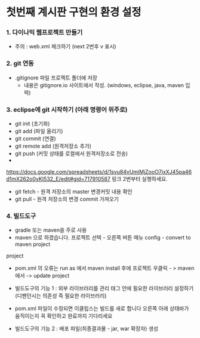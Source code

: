 # 첫번째 계시판 구현의 환경 설정

### 1. 다이나믹 웹프로젝트 만들기
  * 주의 : web.xml 체크하기 (next 2번후 v 표시)

### 2. git 연동
  * .gitignore 파일 프로젝트 폴더에 저장
	  * 내용은 gitignore.io 사이트에서 작성.
	(windows, eclipse, java, maven 입력)

### 3. eclipse에 git 시작하기 (아래 명령어 위주로)
  * git init 	(초기화)
  * git add 	(파일 올리기)
  * git commit	(연결)
  * git remote add	(원격저장소 추가)
  * git push	(커밋 상태를 로컬에서 원격저장소로 전송)
  * 
https://docs.google.com/spreadsheets/d/1svu84vUmiMjZooO7ixXJ45pa46d1mX262o0yKI532_E/edit#gid=717910587  링크 2번부터 실행하세요. 

  * git fetch - 원격 저장소의 master 변경커밋 내용 확인
  * git pull - 원격 저장소의 변경 commit 가져오기
### 4. 빌드도구 
  * gradle 또는 maven을 주로 사용 
  * maven 으로 하겠습니다.
  프로젝트 선택 - 오른쪽 버튼 메뉴 config - convert to maven project

  project
  * pom.xml 의 오류는 run as 에서 maven install 후에
	프로젝트 우클릭 - > maven에서 -> update project

  * 빌드도구의 기능 1 : 외부 라이브러리를 관리
  <dependencies>태그 안에 필요한 라이브러리 설정하기</dependencies>
  (디펜던시는 의존성 즉 필요한 라이브러리)
  * pom.xml 파일이 수정되면 이클립스는 빌드를 새로 합니다
	오른쪽 아래 상태바가 움직이는지 꼭 확인하고 완료까지 기다리세요

  * 빌드도구의 기능 2 : 배포 파일(최종결과물 - jar, war 확장자) 생성


